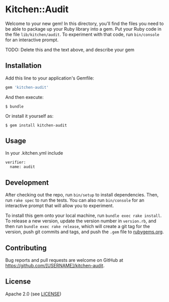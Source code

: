 # Kitchen::Audit

Welcome to your new gem! In this directory, you'll find the files you need to be able to package up your Ruby library into a gem. Put your Ruby code in the file `lib/kitchen/audit`. To experiment with that code, run `bin/console` for an interactive prompt.

TODO: Delete this and the text above, and describe your gem

## Installation

Add this line to your application's Gemfile:

```ruby
gem 'kitchen-audit'
```

And then execute:

    $ bundle

Or install it yourself as:

    $ gem install kitchen-audit

## Usage

In your .kitchen.yml include
```
verifier:
  name: audit
```

## Development

After checking out the repo, run `bin/setup` to install dependencies. Then, run `rake spec` to run the tests. You can also run `bin/console` for an interactive prompt that will allow you to experiment.

To install this gem onto your local machine, run `bundle exec rake install`. To release a new version, update the version number in `version.rb`, and then run `bundle exec rake release`, which will create a git tag for the version, push git commits and tags, and push the `.gem` file to [rubygems.org](https://rubygems.org).

## Contributing

Bug reports and pull requests are welcome on GitHub at https://github.com/[USERNAME]/kitchen-audit.

## License

Apache 2.0 (see [LICENSE][license])

[license]: https://github.com/chef/kitchen-audit/blob/master/LICENSE
